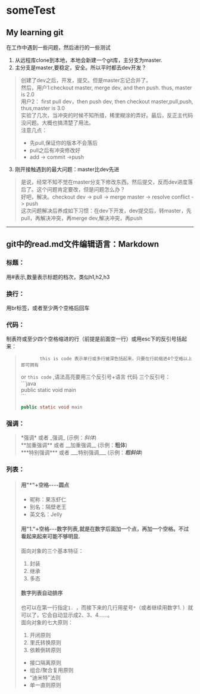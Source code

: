 # someTest

## My learning  git
在工作中遇到一些问题，然后进行的一些测试    
 1. 从远程库clone到本地，本地会新建一个git库，主分支为master.
 2. 主分支是master,要稳定，安全。所以平时都去dev开发？  
>创建了dev之后，开发，提交。但是master忘记合并了。   
>然后，用户1:checkout master, merge dev, and then  push. thus, master is 2.0    
>用户2： first pull dev，then push dev, then  checkout master,pull,push, thus,master is 3.0   
>实验了几次，当冲突的时候不知所措，稀里糊涂的弄好。最后，反正主代码没问题。大概也搞清楚了用法。    
>注意几点：  
> *  先pull,保证你的版本不会落后    
> *  pull之后有冲突修改好      
> *  add  -> commit ->push     
    
 3. 刚开接触遇到的最大问题：master比dev先进    
> 是说，经常不知不觉在master分支下修改东西。然后提交，反而dev进度落后了。这个问题肯定要改，但是问题怎么办？     
> 好吧，解决。checkout dev -> pull -> merge master -> resolve conflict -> push   
> 这次问题解决后养成如下习惯：在dev下开发，dev提交后，转master，先pull，再解决冲突，再merge dev,解决冲突，再push 
                     
 -------------------------------------
## git中的read.md文件编辑语言：Markdown    
###  **标题：** 
用\#表示,数量表示标题的档次，类似h1,h2,h3<br/>
###  **换行：**
用br标签，或者至少两个空格后回车   
###  **代码：**
制表符或至少四个空格缩进的行（前提是前面空一行）或用esc下的反引号括起来：    
>
>            this is code 表示单行或多行被深色括起来，只要在行前缩进4个空格以上即可拥有
> or  `this code` ,语法高亮要用三个反引号+语言  代码  三个反引号：<br>
>  \`\`\`java   <br>
> public static void main  <br>
> \`\`\`
> ```java   
> public static void main
> ```    

###  **强调：** 
>\*强调\* 或者 \_强调\_ (示例：_斜体_)    
>\*\*加重强调\*\* 或者 \_\_加重强调\_\_ (示例：__粗体__)    
>\*\*\*特别强调\*\*\* 或者 \_\_\_特别强调\_\_\_ (示例：___粗斜体___)     

###  **列表：**      
>#### 用"*"+空格----圆点      
> * 昵称：果冻虾仁    
> * 别名：隔壁老王    
> * 英文名：Jelly    
>#### 用"1."+空格---数字列表,就是在数字后面加一个点，再加一个空格。不过看起来起来可能不够明显.   
> 面向对象的三个基本特征：    
> 1. 封装    
> 2. 继承    
> 3. 多态    
>#### 数字列表自动排序
>也可以在第一行指定`1. `，而接下来的几行用星号`*`（或者继续用数字1. ）就可以了，它会自动显示成2、3、4……。        
>面向对象的七大原则：   
>  1. 开闭原则   
>  1. 里氏转换原则   
>  1. 依赖倒转原则   
>  * 接口隔离原则   
>  * 组合/聚合复用原则   
>  * “迪米特”法则   
>  * 单一直则原则    




